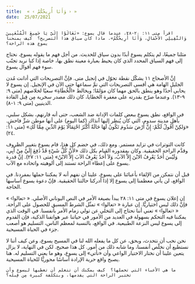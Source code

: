 ```yaml
---
title:  « ‹ وَأَنَا أُرِيحُكُمْ › »
date:  25/07/2021
---
```


`اقرأ متى ١١: ٢٠-٢٨، عندما قال يسوع: «تَعَالَوْا إِلَيَّ يَا جَمِيعَ الْمُتْعَبِينَ وَالثَّقِيلِي الأَحْمَالِ، وَأَنَا أُرِيحُكُمْ». ماذا كان سياق هذا التصريح؟  كيف يمنحنا يسوع هذه الراحة؟`

مثلنا جميعًا، لم يتكلم يسوع أبدًا بدون سياق للحديث. من أجل فهم ما يقوله يسوع، نحتاج إلى فهم السياق المحدد الذي كان يحيط بعبارة معينة نطق بها، خاصة إذا كنا نريد تجنّب سوء فهم أقوال يسوع.

إنَّ الأصحاح ١١ يشكّل نقطة تحوّل في إنجيل متى. فإنَّ التصريحات التي أدانت مُدن الجليل الهامة هي أقسى التصريحات التي تمَّ سماعها حتى الآن في الإنجيل. إن يسوع لا يحابي أحدًا وهو ينطق بالحق مهما كان مؤلمًا؛ ويخالط «الْخُطَاةِ» سعيًا لخلاصهم (متى ٩: ٩-١٣). وعندما صرّح بقدرته على مغفرة الخطايا، كان ذلك مصدر سخرية مِن قِبل القادة الدينيين (متى ٩: ١-٨).

في الواقع، نطق يسوع ببعض كلمات الإدانة ضد الشعب، حتى أنه قارنهم، بشكل سلبي، بأهل مدينة سدوم، التي كان يُنظر إليها آنذاك (كما اليوم) على أنها موطن شرٍّ فاحشٍ. «وَلكِنْ أَقُولُ لَكُمْ: إِنَّ أَرْضَ سَدُومَ تَكُونُ لَهَا حَالَةٌ أَكْثَرُ احْتِمَالًا يَوْمَ الدِّينِ مِمَّا لَكِ» (متى ١١: ٢٤).

كانت التوترات في تزايد مستمر. ومع ذلك، في خضم كل هذا، قام يسوع بتغيير الظروف وقدَّم الراحة الحقيقية. وكان بمقدوره القيام بكل ذلك «لأَنَّ كُلُّ شَيْءٍ قَدْ دُفِعَ إِلَيَّ مِنْ أَبِي، وَلَيْسَ أَحَدٌ يَعْرِفُ الابْنَ إِلاَّ الآبُ، وَلاَ أَحَدٌ يَعْرِفُ الآبَ إِلاَّ الابْنُ» (متى ١١: ٢٧). إنَّ قدرة يسوع على إعطاء الراحة تستند إلى ألوهيته واتحاده مع الآب.

قبل أن نتمكن من الإلقاء بأعبائنا على يسوع، علينا أن نفهم أنه لا يمكننا حملها بمفردنا.  في الواقع، لن يأتي معظمنا إلى يسوع إلا إذا أدركنا حالتنا الحقيقية.  فإنّ دعوة يسوع أساسها الحاجة.

إن إعلان يسوع في متى ١١: ٢٨ يبدأ بصيغة الأمر في النص اليوناني الأصلي. « ‹تعالوا› » فإنَّ ذلك ليس اختياريًّا. إن عبارة « ‹تعالوا› » تمثّل الشرط المسبق للحصول على الراحة. « ‹تعالوا› » تعني أننا نحتاج إلى التخلي عن تولي زمام الأمر بأنفسنا. في الوقت الذي يمكننا فيه التحكم بسهولة في العديد من الأمور في حياتنا عبر هواتفنا الذكية، فإن القدوم إلى يسوع ليس النزعة الطبيعية.  في الواقع، بالنسبة لمعظم الناس، التسليم هو أصعب جزء في الحياة المسيحية.

نحن نحب أن نتحدث، وبحق، عن كل ما يفعله الله لنا في المسيح يسوع، وعن كيف أننا لا نستطيع أن نخلّص أنفسنا، وما شابه ذلك من أمور.  كل هذا صحيح.  لكن في النهاية، لا يزال يتعين علينا أن نختار الاختيار الواعي وأن «نأتي» إلى يسوع، وهو ما يعني التسليم له.  هنا يصبح واقع حرية الإرادة أساسًا محوريًّا للحياة المسيحية.

`ما هي الأعباء التي تحملها؟  كيف يمكنك أن تتعلم أن تعطيها ليسوع وأن تختبر الراحة التي يقدمها، وبتكلفة كبيرة مِن قِبله؟`